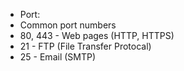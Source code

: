 * Port:
* Common port numbers
* 80, 443 - Web pages (HTTP, HTTPS)
* 21 - FTP (File Transfer Protocal)
* 25 - Email (SMTP)
